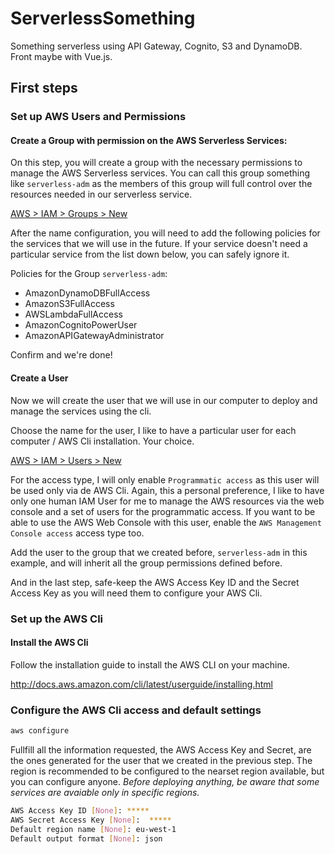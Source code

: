 # ServerlessSomething

Something serverless using API Gateway, Cognito, S3 and DynamoDB. Front maybe with Vue.js.

## First steps

### Set up AWS Users and Permissions

#### Create a Group with permission on the AWS Serverless Services:

On this step, you will create a group with the necessary permissions to manage the AWS Serverless services. You can call this group something like `serverless-adm` as the members of this group will full control over the resources needed in our serverless service.

[AWS > IAM > Groups > New](https://console.aws.amazon.com/iam/home#/groups$new?step=details)

After the name configuration, you will need to add the following policies for the services that we will use in the future. If your service doesn't need a particular service from the list down below, you can safely ignore it.

Policies for the Group `serverless-adm`:

- AmazonDynamoDBFullAccess
- AmazonS3FullAccess
- AWSLambdaFullAccess
- AmazonCognitoPowerUser
- AmazonAPIGatewayAdministrator

Confirm and we're done!

#### Create a User

Now we will create the user that we will use in our computer to deploy and manage the services using the cli.

Choose the name for the user, I like to have a particular user for each computer / AWS Cli installation. Your choice.

[AWS > IAM > Users > New](https://console.aws.amazon.com/iam/home#/users$new?step=details)

For the access type, I will only enable `Programmatic access` as this user will be used only via de AWS Cli. Again, this a personal preference, I like to have only one human IAM User for me to manage the AWS resources via the web console and a set of users for the programmatic access. If you want to be able to use the AWS Web Console with this user, enable the `AWS Management Console access` access type too.

Add the user to the group that we created before, `serverless-adm` in this example, and will inherit all the group permissions defined before.

And in the last step, safe-keep the AWS Access Key ID and the Secret Access Key as you will need them to configure your AWS Cli.


### Set up the AWS Cli

#### Install the AWS Cli

Follow the installation guide to install the AWS CLI on your machine.

http://docs.aws.amazon.com/cli/latest/userguide/installing.html

### Configure the AWS Cli access and default settings

```bash
aws configure
```

Fullfill all the information requested, the AWS Access Key and Secret, are the ones generated for the user that we created in the previous step. 
The region is recommended to be configured to the nearset region available, but you can configure anyone. *Before deploying anything, be aware that some services are avaiable only in specific regions.*

```bash
AWS Access Key ID [None]: *****
AWS Secret Access Key [None]:  *****
Default region name [None]: eu-west-1
Default output format [None]: json
```